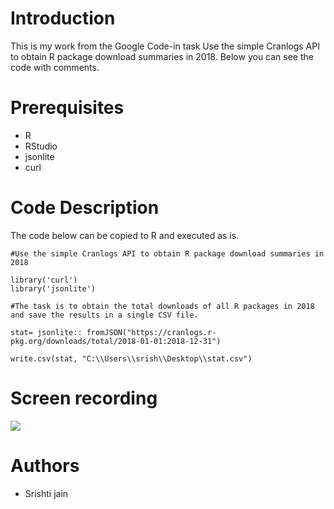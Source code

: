 # Introduction
This is my work from the Google Code-in task Use the simple Cranlogs API to obtain R package download summaries in 2018.
Below you can see the code with comments.

# Prerequisites
- R
- RStudio
- jsonlite
- curl


# Code Description
The code below can be copied to R and executed as is.

```
#Use the simple Cranlogs API to obtain R package download summaries in 2018

library('curl')
library('jsonlite')

#The task is to obtain the total downloads of all R packages in 2018 and save the results in a single CSV file.

stat= jsonlite:: fromJSON("https://cranlogs.r-pkg.org/downloads/total/2018-01-01:2018-12-31")

write.csv(stat, "C:\\Users\\srish\\Desktop\\stat.csv")

```

# Screen recording

![](http://g.recordit.co/cmSlmVxzqO.gif)

# Authors 
- Srishti jain
